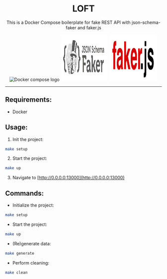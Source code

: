 <h1 align="center">LOFT</h1>
<p align="center">This is a Docker Compose boilerplate for fake REST API with json-schema-faker and faker.js</p>

<p align="center">
<img width="150" height="150" src="https://raw.githubusercontent.com/docker/compose/master/logo.png" alt="Docker compose logo">
<img width="150" height="150" src="https://raw.githubusercontent.com/json-schema-faker/json-schema-faker/master/logo/JSF_logo.png" alt="JSON Schema faker">&nbsp;
<img width="150" height="150" src="https://raw.githubusercontent.com/Marak/faker.js/master/logo.png" alt="faker.js">&nbsp;
</p>

---

## Requirements:
- Docker

## Usage:
1. Init the project:

```bash
make setup
```

2. Start the project:

```bash
make up
```

3. Navigate to [http://0.0.0.0:13000](http://0.0.0.0:13000)


## Commands:

- Initialize the project:

```bash
make setup
```

- Start the project:

```bash
make up
```

- (Re)generate data:

```bash
make generate
```

- Perform cleaning:

```bash
make clean
```
